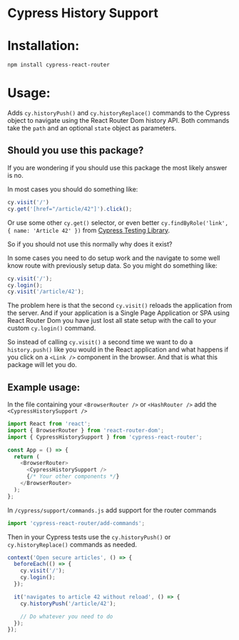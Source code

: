 # Cypress History Support

# Installation:

`npm install cypress-react-router`

# Usage:

Adds `cy.historyPush()` and `cy.historyReplace()` commands to the Cypress object to navigate using the React Router Dom history API. Both commands take the `path` and an optional `state` object as parameters.

## Should you use this package?

If you are wondering if you should use this package the most likely answer is no.

In most cases you should do something like:

```JavaScript
cy.visit('/')
cy.get('[href="/article/42"]').click();
```

Or use some other `cy.get()` selector, or even better `cy.findByRole('link', { name: 'Article 42' })` from [Cypress Testing Library](https://testing-library.com/docs/cypress-testing-library/intro/).

So if you should not use this normally why does it exist?

In some cases you need to do setup work and the navigate to some well know route with previously setup data. So you might do something like:

```JavaScript
cy.visit('/');
cy.login();
cy.visit('/article/42');
```

The problem here is that the second `cy.visit()` reloads the application from the server. And if your application is a Single Page Application or SPA using React Router Dom you have just lost all state setup with the call to your custom `cy.login()` command.

So instead of calling `cy.visit()` a second time we want to do a `history.push()` like you would in the React application and what happens if you click on a `<Link />` component in the browser. And that is what this package will let you do.

## Example usage:

In the file containing your `<BrowserRouter />` or `<HashRouter />` add the `<CypressHistorySupport />`

```JavaScript
import React from 'react';
import { BrowserRouter } from 'react-router-dom';
import { CypressHistorySupport } from 'cypress-react-router';

const App = () => {
  return (
    <BrowserRouter>
      <CypressHistorySupport />
      {/* Your other components */}
    </BrowserRouter>
  );
};
```

In `/cypress/support/commands.js` add support for the router commands

```JavaScript
import 'cypress-react-router/add-commands';
```

Then in your Cypress tests use the `cy.historyPush()` or `cy.historyReplace()` commands as needed.

```JavaScript
context('Open secure articles', () => {
  beforeEach(() => {
    cy.visit('/');
    cy.login();
  });

  it('navigates to article 42 without reload', () => {
    cy.historyPush('/article/42');

    // Do whatever you need to do
  });
});
```
